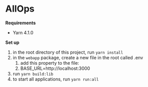 # AllOps

**Requirements**
- Yarn 4.1.0

**Set up**
1. in the root directory of this project, run `yarn install`
2. in the ``webapp`` package, create a new file in the root called .env
   1. add this property to the file:
   2. BASE_URL=http://localhost:3000
3. run ``yarn build:lib``
4. to start all applications, run ``yarn run:all``
